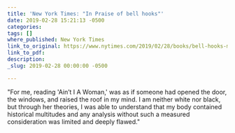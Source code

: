 ```yaml
---
title: 'New York Times: "In Praise of bell hooks"'
date: 2019-02-28 15:21:13 -0500
categories: 
tags: []
where_published: New York Times
link_to_original: https://www.nytimes.com/2019/02/28/books/bell-hooks-min-jin-lee-aint-i-a-woman.html
link_to_pdf: 
description: 
_slug: 2019-02-28 00:00:00 -0500

---
```

"For me, reading 'Ain’t I A Woman,' was as if someone had opened the door, the windows, and raised the roof in my mind. I am neither white nor black, but through her theories, I was able to understand that my body contained historical multitudes and any analysis without such a measured consideration was limited and deeply flawed."